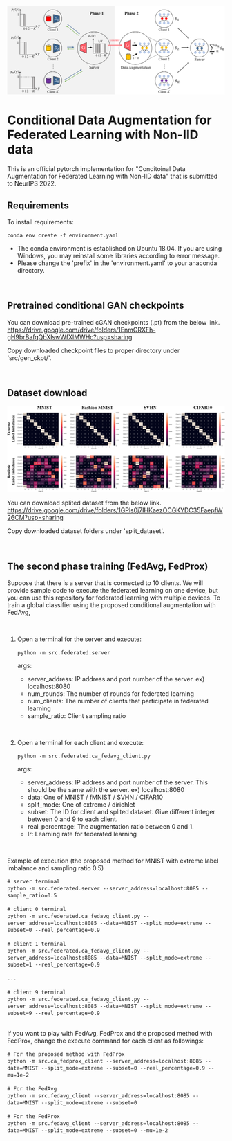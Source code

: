 ![Overview image of the proposed method](figs/overview2.png)

# Conditional Data Augmentation for Federated Learning with Non-IID data

This is an official pytorch implementation for "Conditoinal Data Augmentation for Federated Learning with Non-IID data" that is submitted to NeurIPS 2022.

## Requirements
To install requirements:

``` 
conda env create -f environment.yaml 
```

- The conda environment is established on Ubuntu 18.04.
If you are using Windows, you may reinstall some libraries according to error message.
- Please change the 'prefix' in the 'environment.yaml' to your anaconda directory.


<br/>

## Pretrained conditional GAN checkpoints

You can download pre-trained cGAN checkpoints (.pt) from the below link.
https://drive.google.com/drive/folders/1EnmGRXFh-gH9brBafgQbXlswWfXlMWHc?usp=sharing

Copy downloaded checkpoint files to proper directory under 'src/gen_ckpt/'.



<br/>

## Dataset download
![Splited data information](figs/data_count.png)

You can download splited dataset from the below link.
https://drive.google.com/drive/folders/1GPls0j7IHKaezOCGKYDC35FaepfW26CM?usp=sharing

Copy downloaded dataset folders under 'split_dataset'.


<br/>

## The second phase training (FedAvg, FedProx)
Suppose that there is a server that is connected to 10 clients.
We will provide sample code to execute the federated learning on one device, but you can use this repository for federated learning with multiple devices.
To train a global classifier using the proposed conditional augmentation with FedAvg, 

<br/>

1. Open a terminal for the server and execute:

   ``` 
   python -m src.federated.server
   ```

   args:
   - server_address: IP address and port number of the server. ex) localhost:8080
   - num_rounds: The number of rounds for federated learning
   - num_clients: The number of clients that participate in federated learning
   - sample_ratio: Client sampling ratio

<br/>

2. Open a terminal for each client and execute:

   ```
   python -m src.federated.ca_fedavg_client.py
   ```

   args:
   - server_address: IP address and port number of the server. This should be the same with the server. ex) localhost:8080
   - data: One of MNIST / fMNIST / SVHN / CIFAR10
   - split_mode: One of extreme / dirichlet
   - subset: The ID for client and splited dataset. Give different integer between 0 and 9 to each client.
   - real_percentage: The augmentation ratio between 0 and 1.
   - lr: Learning rate for federated learning


<br/>

Example of execution (the proposed method for MNIST with extreme label imbalance and sampling ratio 0.5)
```
# server terminal
python -m src.federated.server --server_address=localhost:8085 --sample_ratio=0.5

# client 0 terminal
python -m src.federated.ca_fedavg_client.py --server_address=localhost:8085 --data=MNIST --split_mode=extreme --subset=0 --real_percentage=0.9

# client 1 terminal
python -m src.federated.ca_fedavg_client.py --server_address=localhost:8085 --data=MNIST --split_mode=extreme --subset=1 --real_percentage=0.9

...

# client 9 terminal
python -m src.federated.ca_fedavg_client.py --server_address=localhost:8085 --data=MNIST --split_mode=extreme --subset=9 --real_percentage=0.9
```

<br/>
If you want to play with FedAvg, FedProx and the proposed method with FedProx, change the execute command for each client as followings:

```
# For the proposed method with FedProx
python -m src.ca_fedprox_client --server_address=localhost:8085 --data=MNIST --split_mode=extreme --subset=0 --real_percentage=0.9 --mu=1e-2

# For the FedAvg
python -m src.fedavg_client --server_address=localhost:8085 --data=MNIST --split_mode=extreme --subset=0

# For the FedProx
python -m src.fedavg_client --server_address=localhost:8085 --data=MNIST --split_mode=extreme --subset=0 --mu=1e-2
```
